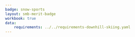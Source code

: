 ```yaml
---
badge: snow-sports
layout: smb-merit-badge
workbook: true
data:
    requirements: ../../requirements-downhill-skiing.yaml
---
```

